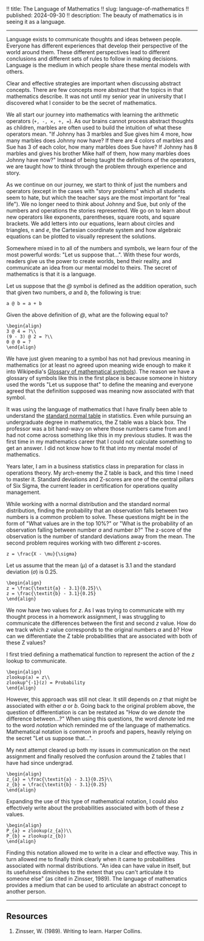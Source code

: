 !! title: The Language of Mathematics
!! slug: language-of-mathematics
!! published: 2024-09-30
!! description: The beauty of mathematics is in seeing it as a language.

---

Language exists to communicate thoughts and ideas between people. Everyone has different experiences
that develop their perspective of the world around them. These different perspectives lead to
different conclusions and different sets of rules to follow in making decisions. Language is the
medium in which people share these mental models with others.

Clear and effective strategies are important when discussing abstract concepts. There are few
concepts more abstract that the topics in that mathematics describe. It was not until my senior year
in university that I discovered what I consider to be the secret of mathematics.

We all start our journey into mathematics with learning the arithmetic operators (`+, -, ×, ÷, =`). As
our brains cannot process abstract thoughts as children, marbles are often used to build the
intuition of what these operators mean. "If Johnny has 3 marbles and Sue gives him 4 more, how many
marbles does Johnny now have? If there are 4 colors of marbles and Sue has 3 of each color, how many
marbles does Sue have? If Johnny has 8 marbles and gives his brother Mike half of them, how many
marbles does Johnny have now?" Instead of being taught the definitions of the operators, we are
taught how to think through the problem through experience and story.

As we continue on our journey, we start to think of just the numbers and operators (except in the
cases with "story problems" which all students seem to hate, but which the teacher says are the most
important for "real life"). We no longer need to think about Johnny and Sue, but only of the numbers
and operations the stories represented. We go on to learn about new operators like exponents,
parentheses, square roots, and square brackets. We add letters into our equations, learn about
circles and triangles, `π` and _e_, the Cartesian coordinate system and how algebraic equations
can be plotted to visually represent the solutions. 

Somewhere mixed in to all of the numbers and symbols, we learn four of the most powerful words: "Let
us suppose that...". With these four words, readers give us the power to create worlds, bend their
reality, and communicate an idea from our mental model to theirs. The secret of mathematics is that
it is a language.

Let us suppose that the _@_ symbol is defined as the addition operation, such that given two numbers,
_a_ and _b_, the following is true:

```katex
a @ b = a + b
```

Given the above definition of _@_, what are the following equal to?

```katex
\begin{align}
3 @ 4 = ?\\
(9 - 3) @ 2 = ?\\
0 @ 0 = ?
\end{align}
```

We have just given meaning to a symbol has not had previous meaning in mathematics (or at least no
agreed upon meaning wide enough to make it into Wikipedia's 
[Glossary of mathematical symbols](https://en.wikipedia.org/wiki/Glossary_of_mathematical_symbols)).
The reason we have a glossary of symbols like this in the first place is because someone in history
used the words "Let us suppose that" to define the meaning and everyone agreed that the definition
supposed was meaning now associated with that symbol.

It was using the language of mathematics that I have finally been able to understand the 
[standard normal table](https://en.wikipedia.org/wiki/Standard_normal_table) 
in statistics. Even while pursuing an undergraduate degree in mathematics, the Z table was a black
box. The professor was a bit hand-wavy on where those numbers came from and I had not come across
something like this in my previous studies. It was the first time in my mathematics career that I
could not calculate something to get an answer. I did not know how to fit that into my mental model
of mathematics.

Years later, I am in a business statistics class in preparation for class in operations theory. My
arch-enemy the Z table is back, and this time I need to master it. Standard deviations and Z-scores
are one of the central pillars of Six Sigma, the current leader in certification for operations
quality management.

While working with a normal distribution and the standard normal distribution, finding the
probability that an observation falls between two numbers is a common problem to solve. These
questions might be in the form of "What values are in the top 10%?" or "What is the probability of
an observation falling between number _a_ and number _b_?" The z-score of the observation is the
number of standard deviations away from the mean. The second problem requires working with two
different z-scores.

```katex
z = \frac{X - \mu}{\sigma}
```

Let us assume that the mean (_μ_) of a dataset is 3.1 and the standard deviation (_σ_) is 0.25.

```katex
\begin{align}
z = \frac{\textit{a} - 3.1}{0.25}\\
z = \frac{\textit{b} - 3.1}{0.25}
\end{align}
```

We now have two values for _z_. As I was trying to communicate with my thought process in a homework
assignment, I was struggling to communicate the differences between the first and second _z_ value.
How do we track which _z_ value corresponds to the original numbers _a_ and _b_? How can we
differentiate the Z table probabilities that are associated with both of these Z values? 

I first tried defining a mathematical function to represent the action of the _z_ lookup to
communicate. 

```katex
\begin{align}
zlookup(a) = z\\
zlookup^{-1}(z) = Probability
\end{align}
```

However, this approach was still not clear. It still depends on _z_ that might be associated with
either _a_ or _b_. Going back to the original problem above, the question of differentiation is can
be restated as "How do we _denote_ the difference between...?" When using this questions, the word
_denote_ led me to the word _notation_ which reminded me of the language of mathematics.
Mathematical notation is common in proofs and papers, heavily relying on the secret "Let us suppose
that...". 

My next attempt cleared up both my issues in communication on the next assignment and finally
resolved the confusion around the Z tables that I have had since undergrad.

```katex
\begin{align}
z_{a} = \frac{\textit{a} - 3.1}{0.25}\\
z_{b} = \frac{\textit{b} - 3.1}{0.25}
\end{align}
```

Expanding the use of this type of mathematical notation, I could also effectively write about the
probabilities associated with both of these _z_ values.

```katex
\begin{align}
P_{a} = zlookup(z_{a})\\
P_{b} = zlookup(z_{b})
\end{align}
```

Finding this notation allowed me to write in a clear and effective way. This in turn allowed me to
finally think clearly when it came to probabilities associated with normal distributions. "An idea
can have value in itself, but its usefulness diminishes to the extent that you can't articulate it
to someone else" (as cited in Zinsser, 1989). The language of mathematics provides a medium that can
be used to articulate an abstract concept to another person.

---

## Resources

1. Zinsser, W. (1989). Writing to learn. Harper Collins.


